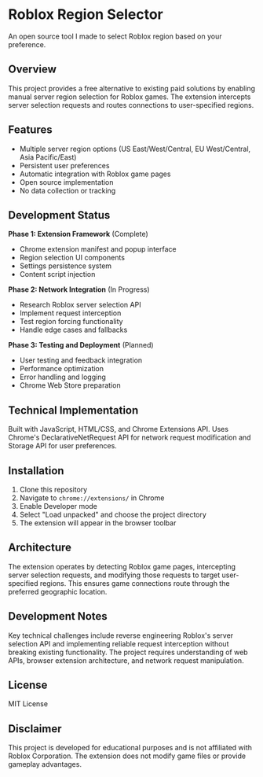 # Roblox Region Selector
An open source tool I made to select Roblox region based on your preference.

## Overview

This project provides a free alternative to existing paid solutions by enabling manual server region selection for Roblox games. The extension intercepts server selection requests and routes connections to user-specified regions.

## Features

- Multiple server region options (US East/West/Central, EU West/Central, Asia Pacific/East)
- Persistent user preferences
- Automatic integration with Roblox game pages
- Open source implementation
- No data collection or tracking

## Development Status

**Phase 1: Extension Framework** (Complete)
- Chrome extension manifest and popup interface
- Region selection UI components
- Settings persistence system
- Content script injection

**Phase 2: Network Integration** (In Progress)
- Research Roblox server selection API
- Implement request interception
- Test region forcing functionality
- Handle edge cases and fallbacks

**Phase 3: Testing and Deployment** (Planned)
- User testing and feedback integration
- Performance optimization
- Error handling and logging
- Chrome Web Store preparation

## Technical Implementation

Built with JavaScript, HTML/CSS, and Chrome Extensions API. Uses Chrome's DeclarativeNetRequest API for network request modification and Storage API for user preferences.

## Installation

1. Clone this repository
2. Navigate to `chrome://extensions/` in Chrome
3. Enable Developer mode
4. Select "Load unpacked" and choose the project directory
5. The extension will appear in the browser toolbar

## Architecture

The extension operates by detecting Roblox game pages, intercepting server selection requests, and modifying those requests to target user-specified regions. This ensures game connections route through the preferred geographic location.

## Development Notes

Key technical challenges include reverse engineering Roblox's server selection API and implementing reliable request interception without breaking existing functionality. The project requires understanding of web APIs, browser extension architecture, and network request manipulation.

## License

MIT License

## Disclaimer

This project is developed for educational purposes and is not affiliated with Roblox Corporation. The extension does not modify game files or provide gameplay advantages.

